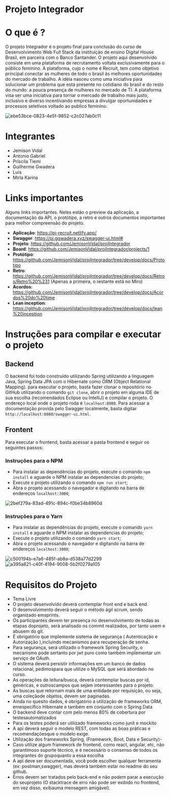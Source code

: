 # Projeto Integrador

# O que é ? 
  O projeto Integrador é o projeto final para conclusão do curso de Desenvolvimento Web Full Stack da instituição de ensino Digital House Brasil, em parceira com o Banco Santander. O projeto aqui desenvolvido consiste em uma plataforma de recrutamento voltata exclusivamente para o público feminino. A plataforma, cujo o nome é Recruit,
  tem como objetivo principal conectar as mulheres de todo o brasil às melhores oportunidades do mercado de trabalho. A idéia nasceu como uma iniciativa para solucionar
  um problema que está presente no cotidiano do brasil e do resto do mundo: a pouca presença de mulheres no mercado de TI. A plataforma visa ser uma iniciativa para 
  tornar o mercado de trabalho mais justo, inclusivo e diverso incentivando empresas a divulgar oportunidades e processos seletivos voltado ao publico feminino.
  
  ![ebe53bce-0823-4e5f-9852-c2c027ab0c11](https://user-images.githubusercontent.com/5355538/100669757-a0936280-333c-11eb-98ba-d6de05624a2e.jpg)

# Integrantes
 - Jemison Vidal
 - Antonio Gabriel
 - Priscila Tiemi
 - Guilherme Gwadera
 - Luis
 - Mirla Karina
  
# Links importantes
  Alguns links importantes. Neles estão o preview da aplicação, a documentação da API, o protótipo, a retro e outros documentos importantes para melhor compreensão
  do projeto.
  - **Aplicação**: https://pi-recruit.netlify.app/ 
  - **Swagger**: https://pi.ggwadera.xyz/swagger-ui.html# 
  - **Projeto**: https://github.com/JemisonVidal/projIntegrador
  - **Board**: https://github.com/JemisonVidal/projIntegrador/projects/1
  - **Protótipo**: https://github.com/JemisonVidal/projIntegrador/tree/develop/docs/Prototipo
  - **Retro**: https://github.com/JemisonVidal/projIntegrador/tree/develop/docs/Retros/Retro%20%231 (Apenas a primeira, o restante está no Miro)
  - **Acordos**: https://github.com/JemisonVidal/projIntegrador/tree/develop/docs/Acordos%20do%20time
  - **Lean inception**: https://github.com/JemisonVidal/projIntegrador/tree/develop/docs/lean%20inception
# Instruções para compilar e executar o projeto


  ## Backend
  O backend foi todo construido utilizando Spring utilizando a linguagem Java, Spring Data JPA com o Hibernate como ORM (Object Relational Mapping). para executar o projeto,
  basta fazer clonar o repositório no GitHub utilizando o comando ```git clone```, abrir o projeto em alguma IDE de sua escolha (recomendados Eclipse ou IntelliJ) e compilar
  o projeto. O endereço local onde o projeto roda é ```localhost:8080```. Para acessar a documentação provida pelo Swagger localmente, basta digitar ```http://localhost:8080/swagger-ui.html```.

  ## Frontent
  Para executar o frontend, basta acessar a pasta frontend e seguir os seguintes passos:
  ### Instruções para o NPM
  - Para instalar as dependências do projeto, execute o comando ```npm install``` e aguarde o NPM instalar as dependencias do projeto;
  - Execute o projeto utilizando o comando ```npm run start```;
  - Abra o projeto acessando o navegador e digitando na barra de endereços ```localhost:3000```;

  ![2bef279a-83ad-491c-894c-f0be34b8960d](https://user-images.githubusercontent.com/5355538/100669748-9ec99f00-333c-11eb-869c-e70f9d1310eb.jpg)

  ### Instruções para o Yarn
  - Para instalar as dependências do projeto, execute o comando ```yarn install``` e aguarde o NPM instalar as dependencias do projeto;
  - Execute o projeto utilizando o comando ```yarn start```;
  - Abra o projeto acessando o navegador e digitando na barra de endereços ```localhost:3000```;

  ![c500194b-e7a6-485f-ab8a-d538a77d2299](https://user-images.githubusercontent.com/5355538/100669753-a0936280-333c-11eb-8c40-c207e144c3a5.jpg)
  ![a395a821-c40f-4194-9008-5b2f0279a105](https://user-images.githubusercontent.com/5355538/100669749-9ffacc00-333c-11eb-9971-7fda6e419966.jpg)

# Requisitos do Projeto
 - Tema Livre
 - O projeto desenvolvido deverá contemplar front end e back end.
 - O desenvolvimento deverá seguir o método ágil scrum, sendo organizado emsprints.
 - Os participantes devem ter presença no desenvolvimento de todas as etapas doprojeto, será analisado os commit realizados, por tanto usem e abusem do git.
 - É obrigatório que implemente sistema de segurança ( Autenticação e Autorização ),incluindo mecanismos para recuperação de senha.
 - Para segurança, será utilizado o framework Spring Security, o mecanismo pode sertanto por jwt puro como também impĺementar um serviço de OAuth.
 - O sistema deverá persistir informações em um banco de dados relacional, pedimospara que utilize o MySQL que será abordado no curso.
 - As operações de leitura/busca, deverá contemplar buscas por id, genéricas, e outroscampos que sejam interessantes para o projeto.
 - As buscas que retornam mais de uma entidade por requisição, ou seja, uma coleçãode objetos, devem ser paginadas.
 - Ainda no quesito dados, é obrigatório a utilização de frameworks ORM, emespecífico Hibernate e também em conjunto com o Spring Data
 - O backend deve contar com pelo menos ​80% ​de cobertura  por testesautomatizados
 - Para os testes poderá ser utilizado frameworks como junit e mockito
 - A api deverá  seguir o modelo REST, com todas as boas práticas e recomendaçõesque o modelo exige.
 - Utilização dos frameworks Spring, (Framework, Boot, Data e Security)-
 - Caso utilize algum framework de frontend, como react, angular, etc, não garantimoso suporte técnico,  e é necessário o consenso de todos os integrantes do grupoquanto a essa escolha
 - A api deve ser documentada, você pode escolher qualquer ferramenta (ex: postman,swagger), mas deverá também estar no readme do seu github.
 - Erros devem ser tratados pelo back-end e não podem parar a execução do seuprojeto (O stacktrace de erro não pode ser exibido no frontend, em vez disso, exibauma mensagem amigável).
